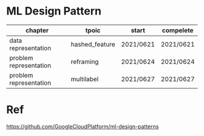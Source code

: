 # ML Design Pattern

chapter|tpoic|start|compelete
-------|-----|-----|-----
data representation|hashed_feature|2021/0621|2021/0621
problem representation|reframing|2021/0624|2021/0624
problem representation|multilabel|2021/0627|2021/0627

# Ref

https://github.com/GoogleCloudPlatform/ml-design-patterns
